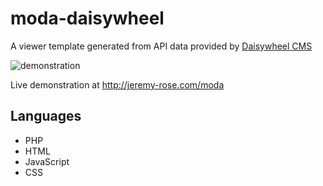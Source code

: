 # moda-daisywheel

A viewer template generated from API data provided by [Daisywheel CMS](http://github.com/jeremyrrose/daisywheel)

![demonstration](https://github.com/jeremyrrose/museum-of-disposable-art/blob/master/moda-desktop-480.gif)

Live demonstration at http://jeremy-rose.com/moda

## Languages
* PHP
* HTML
* JavaScript
* CSS